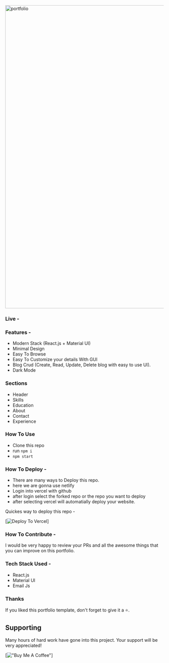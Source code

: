 <img width="959" alt="portfolio" src="">


### Live - 

### Features - 

- Modern Stack (React.js + Material UI)
- Minimal Design
- Easy To Browse
- Easy To Customize your details With GUI
- Blog Crud (Create, Read, Update, Delete blog with easy to use UI).
- Dark Mode


### Sections

- Header
- Skills
- Education
- About
- Contact
- Experience


### How To Use

- Clone this repo
- run `npm i`
- `npm start`


### How To Deploy - 

- There are many ways to Deploy this repo.
- here we are gonna use netlify
- Login into vercel with github
- after login select the forked repo or the repo you want to deploy
- after selecting vercel will automatially deploy your website.

Quickes way to deploy this repo - 

[![Deploy To Vercel](https://vercel.com/login)]


### How To Contribute - 

I would be very happy to review your PRs and all the awesome things that you can improve on this portfolio.


### Tech Stack Used - 
- React.js
- Material UI
- Email Js


### Thanks

If you liked this portfolio template, don't forget to give it a ⭐.


## Supporting
Many hours of hard work have gone into this project. Your support will be very appreciated!

[!["Buy Me A Coffee"](https://www.buymeacoffee.com/assets/img/custom_images/orange_img.png)]







